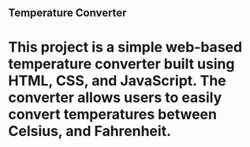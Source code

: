 ## Temperature Converter
#  This project is a simple web-based temperature converter built using HTML, CSS, and JavaScript. The converter allows users to easily convert temperatures between Celsius, and Fahrenheit.

